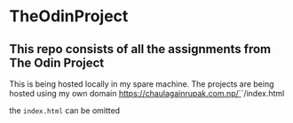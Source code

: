 # TheOdinProject

## This repo consists of all the assignments from The Odin Project 

This is being hosted locally in my spare machine.
The projects are being hosted using my own domain https://chaulagainrupak.com.np/`<dirname>`/index.html  

the `index.html` can be omitted 